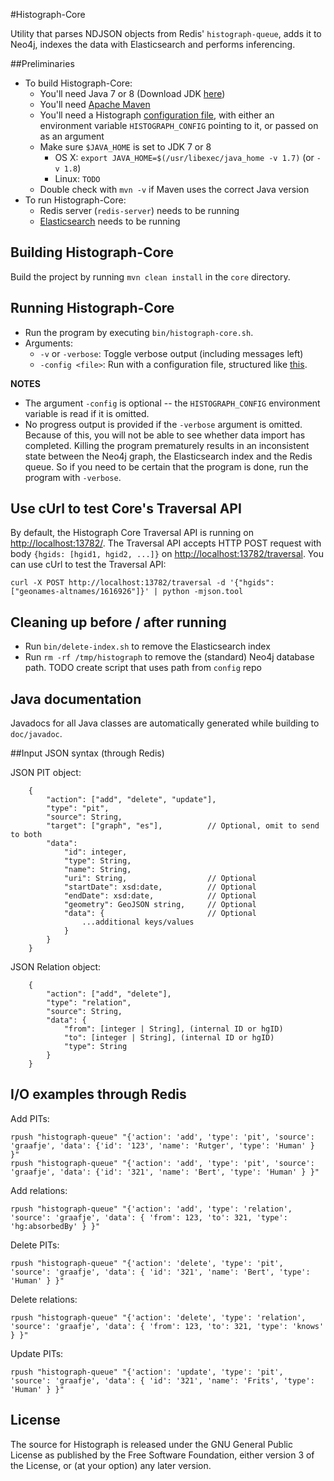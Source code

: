#Histograph-Core

Utility that parses NDJSON objects from Redis' `histograph-queue`, adds it to Neo4j, indexes the data with Elasticsearch and performs inferencing.

##Preliminaries

- To build Histograph-Core:
  - You'll need Java 7 or 8 (Download JDK [here](http://www.oracle.com/technetwork/java/javase/downloads/index.html))
  - You'll need [Apache Maven](http://maven.apache.org/)
  - You'll need a Histograph [configuration file](https://github.com/histograph/config), with either an environment variable `HISTOGRAPH_CONFIG` pointing to it, or passed on as an argument
  - Make sure `$JAVA_HOME` is set to JDK 7 or 8
    - OS X: `export JAVA_HOME=$(/usr/libexec/java_home -v 1.7)` (or `-v 1.8`)
    - Linux: `TODO`
  - Double check with `mvn -v` if Maven uses the correct Java version
- To run Histograph-Core:
  - Redis server (`redis-server`) needs to be running
  - [Elasticsearch](http://elasticsearch.org) needs to be running

## Building Histograph-Core

Build the project by running `mvn clean install` in the `core` directory.

## Running Histograph-Core

- Run the program by executing `bin/histograph-core.sh`.
- Arguments:
  - `-v` or `-verbose`: Toggle verbose output (including messages left)
  - `-config <file>`: Run with a configuration file, structured like [this](https://github.com/histograph/config).

__NOTES__
- The argument `-config` is optional -- the `HISTOGRAPH_CONFIG` environment variable is read if it is omitted.
- No progress output is provided if the `-verbose` argument is omitted. Because of this, you will not be able to see whether data import has completed. Killing the program prematurely results in an inconsistent state between the Neo4j graph, the Elasticsearch index and the Redis queue. So if you need to be certain that the program is done, run the program with `-verbose`.

## Use cUrl to test Core's Traversal API

By default, the Histograph Core Traversal API is running on [http://localhost:13782/](http://localhost:13782/). The Traversal API accepts HTTP POST request with body `{hgids: [hgid1, hgid2, ...]}` on [http://localhost:13782/traversal](http://localhost:13782/traversal). You can use cUrl to test the Traversal API:

    curl -X POST http://localhost:13782/traversal -d '{"hgids": ["geonames-altnames/1616926"]}' | python -mjson.tool

## Cleaning up before / after running

- Run `bin/delete-index.sh` to remove the Elasticsearch index
- Run `rm -rf /tmp/histograph` to remove the (standard) Neo4j database path. TODO create script that uses path from `config` repo

## Java documentation

Javadocs for all Java classes are automatically generated while building to `doc/javadoc`.

##Input JSON syntax (through Redis)

JSON PIT object:

```
	{
		"action": ["add", "delete", "update"],
		"type": "pit",
		"source": String,
		"target": ["graph", "es"], 			// Optional, omit to send to both
		"data":
			"id": integer,
			"type": String,
			"name": String,
			"uri": String, 					// Optional
			"startDate": xsd:date, 			// Optional
			"endDate": xsd:date, 			// Optional
			"geometry": GeoJSON string, 	// Optional
			"data": { 						// Optional
				...additional keys/values
			}
		}
	}
```

JSON Relation object:

```
	{
		"action": ["add", "delete"],
		"type": "relation",
		"source": String,
		"data": {
			"from": [integer | String], (internal ID or hgID)
			"to": [integer | String], (internal ID or hgID)
			"type": String
		}
	}
```

## I/O examples through Redis

Add PITs:

```
rpush "histograph-queue" "{'action': 'add', 'type': 'pit', 'source': 'graafje', 'data': {'id': '123', 'name': 'Rutger', 'type': 'Human' } }"
rpush "histograph-queue" "{'action': 'add', 'type': 'pit', 'source': 'graafje', 'data': {'id': '321', 'name': 'Bert', 'type': 'Human' } }"
```

Add relations:

```
rpush "histograph-queue" "{'action': 'add', 'type': 'relation', 'source': 'graafje', 'data': { 'from': 123, 'to': 321, 'type': 'hg:absorbedBy' } }"
```

Delete PITs:

```
rpush "histograph-queue" "{'action': 'delete', 'type': 'pit', 'source': 'graafje', 'data': { 'id': '321', 'name': 'Bert', 'type': 'Human' } }"
```

Delete relations:

```
rpush "histograph-queue" "{'action': 'delete', 'type': 'relation', 'source': 'graafje', 'data': { 'from': 123, 'to': 321, 'type': 'knows' } }"
```

Update PITs:

```
rpush "histograph-queue" "{'action': 'update', 'type': 'pit', 'source': 'graafje', 'data': { 'id': '321', 'name': 'Frits', 'type': 'Human' } }"
```

## License

The source for Histograph is released under the GNU General Public License as published by the Free Software Foundation, either version 3 of the License, or (at your option) any later version.
